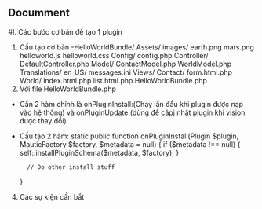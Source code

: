 ## Documment

#I. Các bước cơ bản để tạo 1 plugin
1. Cấu tạo cơ bản
-HelloWorldBundle/
  Assets/
    images/
      earth.png
      mars.png
    helloworld.js
    helloworld.css
  Config/
    config.php
  Controller/
    DefaultController.php
  Model/
    ContactModel.php
    WorldModel.php
  Translations/
    en_US/
      messages.ini
  Views/
    Contact/
      form.html.php
    World/
      index.html.php
      list.html.php
    HelloWorldBundle.php
2. Với file HelloWorldBundle.php 
- Cần 2 hàm chính là onPluginInstall:(Chạy lần đầu khi plugin được nạp vào hệ thống) và onPluginUpdate:(dùng để câpj nhật plugin khi vision được thay đổi)
- Cấu tạo 2 hàm:
static public function onPluginInstall(Plugin $plugin, MauticFactory $factory, $metadata = null)
    {
        if ($metadata !== null) {
            self::installPluginSchema($metadata, $factory);
        }

        // Do other install stuff
    }

4. Các sự kiện cần bắt 
